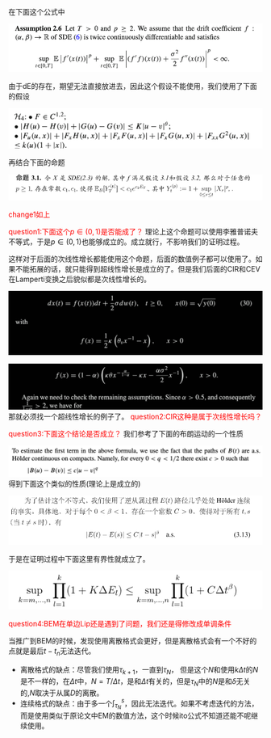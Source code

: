 在下面这个公式中

![image-20241125181849326](figures/image-20241125181849326.png)

由于dE的存在，期望无法直接放进去，因此这个假设不能使用，我们使用了下面的假设

![image-20241125182013443](figures/image-20241125182013443.png)

再结合下面的命题

![image-20241125182111730](figures/image-20241125182111730.png)


<font color="red">change1如上</font>

<font color="red">question1:下面这个$p \in (0,1)$是否能成了？</font>
理论上这个命题可以使用李雅普诺夫不等式，于是$p \in (0,1)$也能够成立的。成立就行，不影响我们的证明过程。

这样对于后面的次线性增长都能使用这个命题，后面的数值例子都可以使用了。如果不能拓展的话，就只能得到超线性增长是成立的了。但是我们后面的CIR和CEV在Lamperti变换之后貌似都是次线性增长的。

![Snipaste_2024-11-26_21-03-44](figures/Snipaste_2024-11-26_21-03-44.png)

![Snipaste_2024-11-26_21-05-02](figures/Snipaste_2024-11-26_21-05-02.png)
那就必须找一个超线性增长的例子了。
<font color="red">question2:CIR这种是属于次线性增长吗？</font>

<font color="red">question3:下面这个结论是否成立？</font>
我们参考了下面的布朗运动的一个性质

![image-20241125182228148](figures/Snipaste_2024-11-25_18-52-45.png)
得到下面这个类似的性质(理论上是成立的)

![image-20241125182228148](figures/Snipaste_2024-11-25_18-47-14.png)

于是在证明过程中下面这里有界性就成立了。

![Snipaste_2024-11-25_18-54-30](figures/Snipaste_2024-11-25_18-54-30.png)

<font color="red">question4:BEM在单边Lip还是遇到了问题，我们还是得修改成单调条件</font>

当推广到BEM的时候，发现使用离散格式会更好，但是离散格式会有一个不好的点就是最后$t - t_{n}$无法迭代。
- 离散格式的缺点：尽管我们使用$\tau_{k+1}$，一直到$\tau_N$， 但是这个$N$和使用$k\Delta t$的$N$是不一样的，在$\Delta t$中，$N = T/\Delta t$，是和$\Delta t$有关的，但是$\tau_N$中的$N$是和$\delta$无关的,$N$取决于从属$D$的离散。
- 连续格式的缺点：由于多一个$\int_{\tau_N}^s$，因此无法迭代。如果不考虑迭代的方法，而是使用类似于原论文中EM的数值方法，这个时候ito公式不知道还能不呢继续使用。
